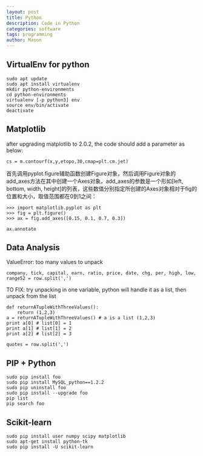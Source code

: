 ```yaml
---
layout: post
title: Python
description: Code in Python
categories: software
tags: programming
author: Mason
---
```

## VirtualEnv for python

```
sudo apt update
sudo apt install virtualenv
mkdir python-environments
cd python-environments
virtualenv [-p python3] env
source env/bin/activate
deactivate
```

## Matplotlib

after upgrading matplotlib to 2.0.2, the code should add a parameter as below:

```
cs = m.contourf(x,y,etopo,30,cmap=plt.cm.jet)
```

首先调用pyplot.figure辅助函数创建Figure对象，然后调用Figure对象的add_axes方法在其中创建一个Axes对象，add_axes的参数是一个形如[left, bottom, width, height]的列表，这些数值分别指定所创建的Axes对象相对于fig的位置和大小，取值范围都在0到1之间：

```
>>> import matplotlib.pyplot as plt
>>> fig = plt.figure()
>>> ax = fig.add_axes([0.15, 0.1, 0.7, 0.3])

ax.annotate
```

## Data Analysis

ValueError: too many values to unpack

```
company, tick, capital, earn, ratio, price, date, chg, per, high, low, range52 = row.split(',')
```

TO FIX: try unpacking in one variable, python will handle it as a list, then unpack from the list

```
def returnATupleWithThreeValues():
    return (1,2,3)
a = returnATupleWithThreeValues() # a is a list (1,2,3)
print a[0] # list[0] = 1
print a[1] # list[1] = 2
print a[2] # list[2] = 3
```

```
quotes = row.split(',')
```

## PIP + Python

```
sudo pip install foo
sudo pip install MySQL_python==1.2.2
sudo pip uninstall foo
sudo pip install --upgrade foo
pip list
pip search foo
```

## Scikit-learn

```
sudo pip install user numpy scipy matplotlib
sudo apt-get install python-tk
sudo pip install -U scikit-learn
```
